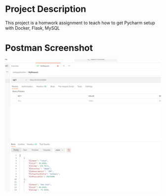 # Project Description
This project is a homwork assignment to teach how to get Pycharm setup with Docker, Flask, MySQL

# Postman Screenshot
![postman request output](screenshots/image2.png)
